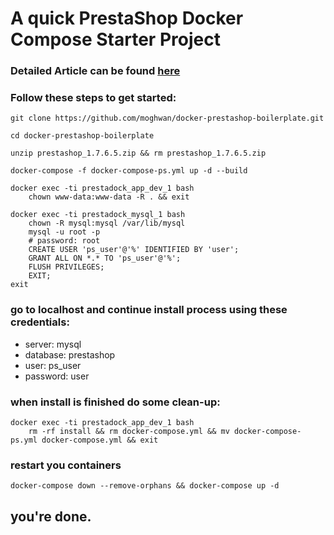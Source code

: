 # A quick PrestaShop Docker Compose Starter Project

### Detailed Article can be found [here](https://dev.to/moghwan/setup-prestashop-with-docker-compose-39mn)

### Follow these steps to get started:

```
git clone https://github.com/moghwan/docker-prestashop-boilerplate.git

cd docker-prestashop-boilerplate

unzip prestashop_1.7.6.5.zip && rm prestashop_1.7.6.5.zip

docker-compose -f docker-compose-ps.yml up -d --build

docker exec -ti prestadock_app_dev_1 bash
    chown www-data:www-data -R . && exit

docker exec -ti prestadock_mysql_1 bash
    chown -R mysql:mysql /var/lib/mysql
    mysql -u root -p
    # password: root
    CREATE USER 'ps_user'@'%' IDENTIFIED BY 'user';
    GRANT ALL ON *.* TO 'ps_user'@'%';
    FLUSH PRIVILEGES;
    EXIT;
exit
```

### go to localhost and continue install process using these credentials:

* server: mysql
* database: prestashop
* user: ps_user
* password: user

### when install is finished do some clean-up:

```
docker exec -ti prestadock_app_dev_1 bash
    rm -rf install && rm docker-compose.yml && mv docker-compose-ps.yml docker-compose.yml && exit
```
### restart you containers

```
docker-compose down --remove-orphans && docker-compose up -d
```

## **you're done.**
